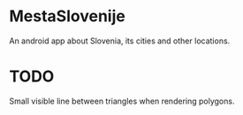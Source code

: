 # MestaSlovenije
An android app about Slovenia, its cities and other locations.

# TODO
Small visible line between triangles when rendering polygons.
